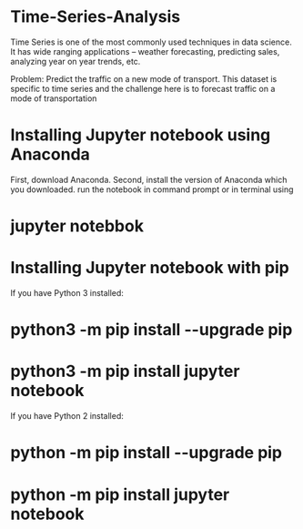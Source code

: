 # Time-Series-Analysis

Time Series is one of the most commonly used techniques in data science. It has wide ranging applications – weather forecasting, predicting sales, analyzing year on year trends, etc. 

Problem: Predict the traffic on a new mode of transport.
This dataset is specific to time series and the challenge here is to forecast traffic on a mode of transportation

# Installing Jupyter notebook using Anaconda
First, download Anaconda.
Second, install the version of Anaconda which you downloaded.
run the notebook in command prompt or in terminal using
# jupyter notebbok

# Installing Jupyter notebook with pip
If you have Python 3 installed:
# python3 -m pip install --upgrade pip
# python3 -m pip install jupyter notebook 


If you have Python 2 installed:
# python -m pip install --upgrade pip
# python -m pip install jupyter notebook 
